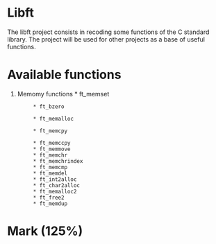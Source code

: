 # Libft
            
The libft project consists in recoding some functions of the C standard library. The project will be used for other projects as a base of useful functions.

# Available functions

1. Memomy functions 
            * ft_memset
            
            * ft_bzero
            
            * ft_memalloc
            
            * ft_memcpy
            
            * ft_memccpy
            * ft_memmove
            * ft_memchr
            * ft_memchrindex
            * ft_memcmp
            * ft_memdel
            * ft_int2alloc
            * ft_char2alloc
            * ft_memalloc2
            * ft_free2
            * ft_memdup


# Mark (125%)

